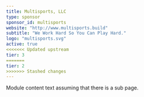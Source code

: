 ```yaml
---
title: Multisports, LLC
type: sponsor
sponsor_id: multisports
website: "http://www.multisports.build"
subtitle: "We Work Hard So You Can Play Hard."
logo: "multisports.svg"
active: true
<<<<<<< Updated upstream
tier: 3
=======
tier: 2
>>>>>>> Stashed changes
---
```

Module content text assuming that there is a sub page.